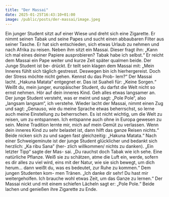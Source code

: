 ```yaml
---
title: "Der Massai"
date: 2025-01-25T16:43:10+01:00
image: /public/posts/der-massai/image.jpeg
---
```


Ein junger Student sitzt auf einer Wiese und dreht sich eine Zigarette. Er
nimmt seinen Tabak und seine Papes und sucht einen abbaubaren Filter
aus seiner Tasche. Er hat sich entschieden, sich etwas Urlaub zu nehmen
und nach Afrika zu reisen. Neben ihm sitzt ein Massai. Dieser fragt ihn:
„Kann ich mal eines deiner Papiere ausprobieren? Tabak habe ich
selbst.“ Er reicht dem Massai ein Pape weiter und kurze Zeit später
qualmen beide. Der Junge Student ist be- drückt. Er teilt sein klagen dem
Massai mit: „Mein Inneres fühlt sich täglich gestresst. Deswegen bin ich
hierhergereist. Doch der Stress möchte nicht gehen. Kennst du das Prob-
lem?“ Der Massai lacht. „Hakuna Matata“ entgegnet er. Das ist Suaheli
für: „Keine Sorgen.“ Weißt du, mein junger, europäischer Student, du
darfst die Welt nicht so ernst nehmen. Hör auf dein inneres Kind. Geh
alles etwas langsamer an. Der junge Student versteht, was er meint und
sagt: „Pole Pole“, also „langsam langsam“, ich verstehe. Wieder lacht der
Massai, nimmt einen Zug und sagt: „Genauso, wie du meine Sprache
etwas beherrschst, so lerne auch meine Einstellung zu beherrschen. Es
ist nicht wichtig, um die Welt zu reisen, um zu entspannen. Ich entspanne
auch ohne in Europa gewesen zu sein. Meine Tradition lernte mir, mich
auf mein Gemüt zu verlassen. Wenn dein inneres Kind zu sehr belastet
ist, dann hilft das ganze Reisen nichts.“ Beide nicken sich zu und sagen
fast gleichzeitig: „Hakuna Matata.“ Nach einer Schweigeminute ist der
junge Student glücklicher und bedankt sich herzlich: „Ka ribu Sana” (her-
zlich willkommen/ nichts zu danken). „Ein letzter Tipp“ sagte der Mas-
sai. „Du rauchst doch Tabak wie ich sehe. Eine natürliche Pflanze. Weiß
sie zu schätzen, atme die Luft ein, werde, sofern es dir alles zu viel wird,
eins mit der Natur, wie sie sich bewegt, um dich herum… dann weißt du,
was es bedeutet, zur Ruhe zu kommen.“ Dem jungen Studenten kom-
men Tränen. „Ich danke dir sehr! Du hast mir weitergeholfen. Ich
brauche wohl etwas Zeit, um das Ganze zu lernen.“ Der Massai nickt
und mit einem schiefen Lächeln sagt er: „Pole Pole.“ Beide lachen und
genießen ihre Zigarette zu Ende.
